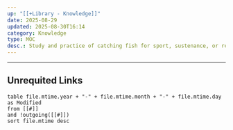 ```yaml
---
up: "[[+Library - Knowledge]]"
date: 2025-08-29
updated: 2025-08-30T16:14
category: Knowledge
type: MOC
desc.: Study and practice of catching fish for sport, sustenance, or research, including methods, gear, and ecosystems.
---
```

















-----
## Unrequited Links
```dataview
table file.mtime.year + "-" + file.mtime.month + "-" + file.mtime.day as Modified
from [[#]]
and !outgoing([[#]])
sort file.mtime desc
```
